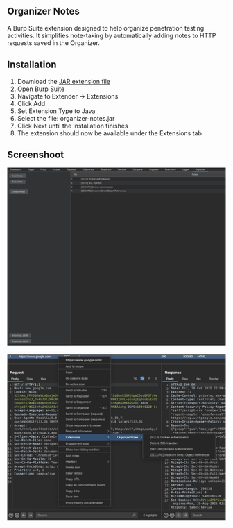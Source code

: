 ## Organizer Notes
A Burp Suite extension designed to help organize penetration testing activities. It simplifies note-taking by automatically adding notes to HTTP requests saved in the Organizer.

## Installation
1. Download the <a href="https://github.com/luqmanhy/burp-organizer-notes/releases">JAR extension file</a>
2. Open Burp Suite
3. Navigate to Extender → Extensions
4. Click Add
5. Set Extension Type to Java
6. Select the file: organizer-notes.jar
7. Click Next until the installation finishes
8. The extension should now be available under the Extensions tab

## Screenshoot
<p align="center">
<a href="https://github.com/luqmanhy/burp-organizer-notes"><img src="/static/orgnotes.png" alt="Organizer Notes"></a><br><br>
<a href="https://github.com/luqmanhy/burp-organizer-notes"><img src="/static/orgnotes-2.png" alt="Organizer Notes"></a>

</p>


